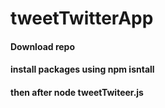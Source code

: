 # tweetTwitterApp

#### Download repo
#### install packages using npm isntall 
#### then after node tweetTwiteer.js
